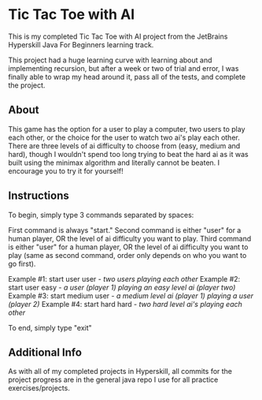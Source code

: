 # Tic Tac Toe with AI

This is my completed Tic Tac Toe with AI project from the JetBrains Hyperskill Java For Beginners learning track.

This project had a huge learning curve with learning about and implementing recursion, but after a week or two of trial and error, I was finally able to wrap my head around it, pass all of the tests, and complete the project.

## About

This game has the option for a user to play a computer, two users to play each other, or the choice for the user to watch two ai's  play each other. There are three levels of ai difficulty to choose from (easy, medium and hard), though I wouldn't spend too long trying to beat the hard ai as it was built using the minimax algorithm and literally cannot be beaten. I encourage you to try it for yourself!

## Instructions

To begin, simply type 3 commands separated by spaces:

First command is always "start."
Second command is either "user" for a human player, OR the level of ai difficulty you want to play.
Third command is either "user" for a human player, OR the level of ai difficulty you want to play (same as second command, order only depends on who you want to go first).

Example #1: start user user - *two users playing each other*
Example #2: start user easy - *a user (player 1) playing an easy level ai (player two)*
Example #3: start medium user - *a medium level ai (player 1) playing a user (player 2)*
Example #4: start hard hard - *two hard level ai's playing each other*

To end, simply type "exit"

## Additional Info

As with all of my completed projects in Hyperskill, all commits for the project progress are in the general java repo I use for all practice exercises/projects.